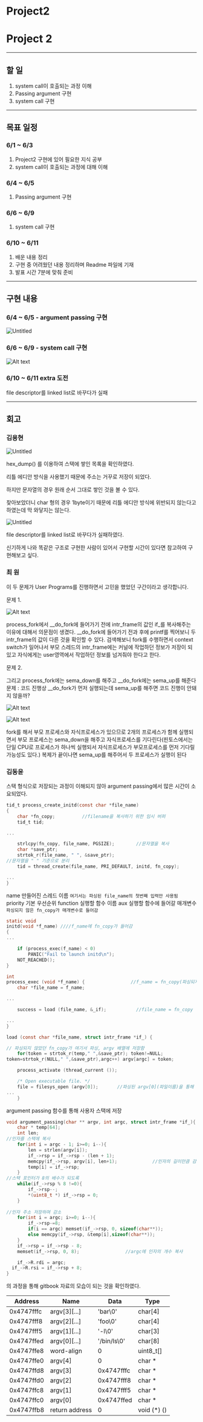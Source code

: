 # Project2

# Project 2

---

## 할 일

1. system call이 호출되는 과정 이해
2. Passing argument 구현
3. system call 구현

---

## 목표 일정

### 6/1 ~ 6/3

1. Project2 구현에 있어 필요한 지식 공부
2. system call이 호출되는 과정에 대해 이해

### 6/4 ~ 6/5

1. Passing argument 구현

### 6/6 ~ 6/9

1. system call 구현

### 6/10 ~ 6/11

1. 배운 내용 정리
2. 구현 중 어려웠던 내용 정리하며 Readme 파일에 기재
3. 발표 시간 7분에 맞춰 준비

---

## 구현 내용

### 6/4 ~ 6/5 - argument passing 구현

![Untitled](Project2%20aab3fd3a18364188909879e084d32eff/Untitled.png)

### 6/6 ~ 6/9 - system call 구현

![Alt text](Project2%20aab3fd3a18364188909879e084d32eff/2.png)

### 6/10 ~ 6/11 extra 도전

file descriptor를 linked list로 바꾸다가 실패

---

## 회고

### 김용현

![Untitled](Project2%20aab3fd3a18364188909879e084d32eff/Untitled.png)

hex_dump() 를 이용하여 스택에 쌓인 목록을 확인하였다.

리틀 에디안 방식을 사용했기 때문에 주소는 거꾸로 저장이 되었다.

하지만 문자열의 경우 원래 순서 그대로 쌓인 것을 볼 수 있다.

찾아보았더니 char 형의 경우 1byte이기 때문에 리틀 에디안 방식에 위반되지 않는다고 하였는데 막 와닿지는 않는다.

![Untitled](Project2%20aab3fd3a18364188909879e084d32eff/Untitled%201.png)

file descriptor를 linked list로 바꾸다가 실패하였다.

신기하게 나와 똑같은 구조로 구현한 사람이 있어서 구현할 시간이 있다면 참고하여 구현해보고 싶다.

### 최 원

이 두 문제가 User Programs를 진행하면서 고민을 했었던 구간이라고 생각합니다.

문제 1.

![Alt text](Project2%20aab3fd3a18364188909879e084d32eff/won1.png)

process_fork에서 __do_fork에 들어가기 전에 intr_frame의 값인 if_를 복사해주는 이유에 대해서 의문점이 생겼다.
__do_fork에 들어가기 전과 후에 printf를 찍어보니 두 intr_frame의 값이 다른 것을 확인할 수 있다.
검색해보니 fork를 수행하면서 context switch가 일어나서 부모 스레드의 intr_frame에는 커널에 작업하던 정보가 저장이 되있고
자식에게는 user영역에서 작업하던 정보를 넘겨줘야 한다고 한다.

문제 2.

그리고 process_fork에는 sema_down를 해주고 __do_fork에는 sema_up를 해준다
문제 : 코드 진행상 __do_fork가 먼저 실행되는데 sema_up를 해주면 코드 진행이 안돼지 않을까?

![Alt text](Project2%20aab3fd3a18364188909879e084d32eff/won2.png)

![Alt text](Project2%20aab3fd3a18364188909879e084d32eff/won3.png)

fork를 해서 부모 프로세스와 자식프로세스가 있으므로 2개의 프로세스가 함께 실행되면서 부모 프로세스는 sema_down을 해주고
자식프로세스를 기다린다(핀토스에서는 단일 CPU로 프로세스가 하나씩 실행되서 자식프로세스가 부모프로세스를 먼저 기다릴 가능성도 있다.)
복제가 끝이나면 sema_up를 해주어서 두 프로세스가 실행이 된다

### 김동윤

스택 형식으로 저장되는 과정이 이해되지 않아 argument passing에서 많은 시간이 소요되었다.

```c
tid_t process_create_initd(const char *file_name)
{
	char *fn_copy;			//filename을 복사하기 위한 임시 버퍼
	tid_t tid;

...

	strlcpy(fn_copy, file_name, PGSIZE);		//문자열을 복사
	char *save_ptr;								
	strtok_r(file_name, " ", &save_ptr);		
//문자열을 " " 기준으로 분리
	tid = thread_create(file_name, PRI_DEFAULT, initd, fn_copy);

...
}
```

 name 만들어진 스레드 이름  `여기서는 파싱된 file_name의 첫번째 입력만 사용됨`
 priority 기본 우선순위
 function 실행할 함수 이름
 aux 실행할 함수에 들어갈 매개변수 `파싱되지 않은 fn_copy가 매개변수로 들어감`

```c
static void
initd(void *f_name) ////f_name에 fn_copy가 들어감
{
...

	if (process_exec(f_name) < 0)               
		PANIC("Fail to launch initd\n");
	NOT_REACHED();
}
```

```c
int
process_exec (void *f_name) {                 //f_name = fn_copy(파싱되지 않은 초기 입력)
	char *file_name = f_name;

...

	success = load (file_name, &_if);           //file_name = fn_copy

...
}
```

```c
load (const char *file_name, struct intr_frame *if_) {

// 파싱되지 않았던 fn_copy가 여기서 파싱, argv 배열에 저장함
	for(token = strtok_r(temp," ",&save_ptr); token!=NULL; 
token=strtok_r(NULL," ",&save_ptr),argc++) argv[argc] = token;

	process_activate (thread_current ());

	/* Open executable file. */
	file = filesys_open (argv[0]);       //파싱된 argv[0](파일이름)을 통해 파일을 열기
...
	}
```

argument passing 함수를 통해 사용자 스택에 저장

```c
void argument_passing(char ** argv, int argc, struct intr_frame *if_){
	char * temp[64];
	int len;
//인자를 스택에 복사
	for(int i = argc - 1; i>=0; i--){
		len = strlen(argv[i]);
		if_->rsp = if_->rsp - (len + 1);      
		memcpy(if_->rsp, argv[i], len+1);             //인자의 길이만큼 감소하며 저장
		temp[i] = if_->rsp;
	}
//스택 포인터가 8의 배수가 되도록
	while(if_->rsp % 8 !=0){  
		if_->rsp--;
		*(uint8_t *) if_->rsp = 0;
	}
	
//인자 주소 저장하며 감소
	for(int i = argc; i>=0; i--){
		if_->rsp-=8;
		if(i == argc) memset(if_->rsp, 0, sizeof(char**));
		else memcpy(if_->rsp, &temp[i],sizeof(char**));
	}
	if_->rsp = if_->rsp - 8;
	memset(if_->rsp, 0, 8);                 //argc에 인자의 개수 복사

	if_->R.rdi = argc;
  if_->R.rsi = if_->rsp + 8;
}
```

의 과정을 통해 gitbook 자료의 모습이 되는 것을 확인하였다.

| Address | Name | Data | Type |
| --- | --- | --- | --- |
| 0x4747fffc | argv[3][...] | 'bar\0' | char[4] |
| 0x4747fff8 | argv[2][...] | 'foo\0' | char[4] |
| 0x4747fff5 | argv[1][...] | '-l\0' | char[3] |
| 0x4747ffed | argv[0][...] | '/bin/ls\0' | char[8] |
| 0x4747ffe8 | word-align | 0 | uint8_t[] |
| 0x4747ffe0 | argv[4] | 0 | char * |
| 0x4747ffd8 | argv[3] | 0x4747fffc | char * |
| 0x4747ffd0 | argv[2] | 0x4747fff8 | char * |
| 0x4747ffc8 | argv[1] | 0x4747fff5 | char * |
| 0x4747ffc0 | argv[0] | 0x4747ffed | char * |
| 0x4747ffb8 | return address | 0 | void (*) () |